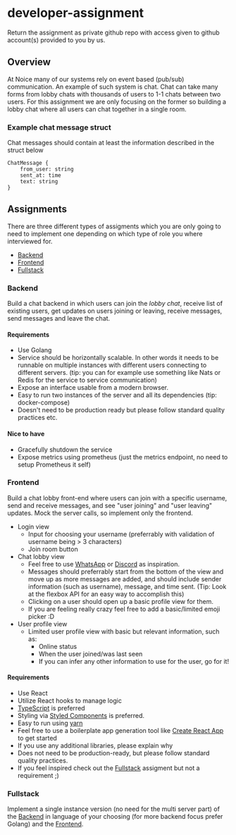 # developer-assignment

Return the assignment as private github repo with access given to github account(s) provided to you by us.

## Overview

At Noice many of our systems rely on event based (pub/sub) communication. An example of such system is chat. Chat can take many forms from lobby chats with thousands of users to 1-1 chats between two users. For this assignment we are only focusing on the former so building a lobby chat where all users can chat together in a single room.

### Example chat message struct

Chat messages should contain at least the information described in the struct below

```
ChatMessage {
    from_user: string
    sent_at: time
    text: string
}
```

## Assignments

There are three different types of assigments which you are only going to need to implement one depending on which type of role you where interviewed for.

- [Backend](#Backend)
- [Frontend](#Frontend)
- [Fullstack](#Fullstack)

### Backend

Build a chat backend in which users can join the *lobby chat*, receive list of existing users, get updates on users joining or leaving, receive messages, send messages and leave the chat.

#### Requirements

- Use Golang
- Service should be horizontally scalable. In other words it needs to be runnable on multiple instances with different users connecting to different servers. (tip: you can for example use something like Nats or Redis for the service to service communication)
- Expose an interface usable from a modern browser.
- Easy to run two instances of the server and all its dependencies (tip: docker-compose)
- Doesn't need to be production ready but please follow standard quality practices etc.

#### Nice to have

- Gracefully shutdown the service
- Expose metrics using prometheus (just the metrics endpoint, no need to setup Prometheus it self)

### Frontend

Build a chat lobby front-end where users can join with a specific username, send and receive messages, and see "user joining" and "user leaving" updates. Mock the server calls, so implement only the frontend.

- Login view
    - Input for choosing your username (preferrably with validation of username being > 3 characters)
    - Join room button
- Chat lobby view
    - Feel free to use [WhatsApp](https://www.whatsapp.com/) or [Discord](https://discord.com/) as inspiration.
    - Messages should preferrably start from the bottom of the view and move up as more messages are added, and should include sender information (such as username), message, and time sent. (Tip: Look at the flexbox API for an easy way to accomplish this)
    - Clicking on a user should open up a basic profile view for them.
    - If you are feeling really crazy feel free to add a basic/limited emoji picker :D
- User profile view
    - Limited user profile view with basic but relevant information, such as:
        - Online status
        - When the user joined/was last seen
        - If you can infer any other information to use for the user, go for it!

#### Requirements
- Use React
- Utilize React hooks to manage logic
- [TypeScript](https://www.typescriptlang.org/) is preferred
- Styling via [Styled Components](https://styled-components.com/) is preferred.
- Easy to run using [yarn](https://yarnpkg.com/)
- Feel free to use a boilerplate app generation tool like [Create React App](https://github.com/facebook/create-react-app) to get started
- If you use any additional libraries, please explain why
- Does not need to be production-ready, but please follow standard quality practices.
- If you feel inspired check out the [Fullstack](#Fullstack) assigment but not a requirement ;)

### Fullstack

Implement a single instance version (no need for the multi server part) of the [Backend](#Backend) in language of your choosing (for more backend focus prefer Golang) and the [Frontend](#Frontend).
